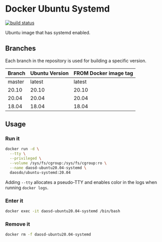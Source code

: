 # Docker Ubuntu Systemd

[![build status](https://img.shields.io/docker/cloud/build/daosdo/ubuntu-systemd)](https://hub.docker.com/repository/docker/daosdo/ubuntu-systemd)

Ubuntu image that has systemd enabled.

## Branches

Each branch in the repository is used for building a specific version.

| Branch | Ubuntu Version | FROM Docker image tag |
| ------ | -------------- | --------------------- |
| master | latest         | latest                |
| 20.10  | 20.10          | 20.10                 |
| 20.04  | 20.04          | 20.04                 |
| 18.04  | 18.04          | 18.04                 |

## Usage

### Run it

```bash
docker run -d \
  --tty \
  --privileged \
  --volume /sys/fs/cgroup:/sys/fs/cgroup:ro \
  --name daosd-ubuntu20.04-systemd \
  daosdo/ubuntu-systemd:20.04
```

Adding `--tty` allocates a pseudo-TTY and enables color in the logs when
running `docker logs`.

### Enter it

```bash
docker exec -it daosd-ubuntu20.04-systemd /bin/bash
```

### Remove it

```bash
docker rm -f daosd-ubuntu20.04-systemd

```